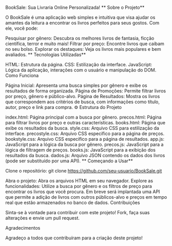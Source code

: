 BookSale: Sua Livraria Online Personalizada!
** Sobre o Projeto**

O BookSale é uma aplicação web simples e intuitiva que visa ajudar os amantes da leitura a encontrar os livros perfeitos para seus gostos. Com ele, você pode:

Pesquisar por gênero: Descubra os melhores livros de fantasia, ficção científica, terror e muito mais!
Filtrar por preço: Encontre livros que caibam no seu bolso.
Explorar os destaques: Veja os livros mais populares e bem avaliados.
** Tecnologias Utilizadas**

HTML: Estrutura da página.
CSS: Estilização da interface.
JavaScript: Lógica da aplicação, interações com o usuário e manipulação do DOM.
️ Como Funciona

Página Inicial: Apresenta uma busca simples por gênero e exibe os resultados de forma organizada.
Página de Promoções: Permite filtrar livros por preço, gênero e público-alvo.
Página de Resultados: Mostra os livros que correspondem aos critérios de busca, com informações como título, autor, preço e link para compra.
⚙️ Estrutura do Projeto

index.html: Página principal com a busca por gênero.
precos.html: Página para filtrar livros por preço e outras características.
books.html: Página que exibe os resultados da busca.
style.css: Arquivo CSS para estilização da interface.
precostyle.css: Arquivo CSS específico para a página de preços.
bookstyle.css: Arquivo CSS específico para a página de resultados.
app.js: JavaScript para a lógica da busca por gênero.
precos.js: JavaScript para a lógica de filtragem de preços.
books.js: JavaScript para a exibição dos resultados da busca.
dados.js: Arquivo JSON contendo os dados dos livros (pode ser substituído por uma API).
** Começando a Usar**

Clone o repositório:
git clone https://github.com/seu-usuario/BookSale.git

Abra o projeto: Abra os arquivos HTML em seu navegador.
Explore as funcionalidades: Utilize a busca por gênero e os filtros de preço para encontrar os livros que você procura.
Em breve será implantada uma API que permite a adição de livros com outros públicos-alvo e preços em tempo real que estão armazenados no banco de dados.
Contribuições

Sinta-se à vontade para contribuir com este projeto! Fork, faça suas alterações e envie um pull request.

Agradecimentos

Agradeço a todos que contribuíram para a criação deste projeto!

